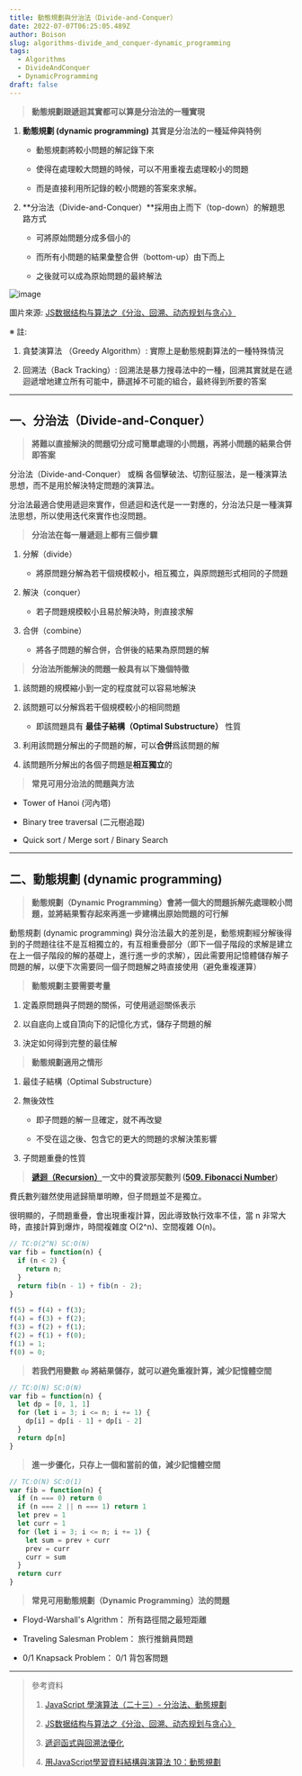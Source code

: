 ```yaml
---
title: 動態規劃與分治法（Divide-and-Conquer）
date: 2022-07-07T06:25:05.489Z
author: Boison
slug: algorithms-divide_and_conquer-dynamic_programming
tags:
  - Algorithms
  - DivideAndConquer
  - DynamicProgramming
draft: false
---
```

> **動態規劃跟遞迴其實都可以算是分治法的一種實現**

1. **動態規劃 (dynamic programming)** 其實是分治法的一種延伸與特例

   * 動態規劃將較小問題的解記錄下來

   * 使得在處理較大問題的時候，可以不用重複去處理較小的問題

   * 而是直接利用所記錄的較小問題的答案來求解。

2. **分治法（Divide-and-Conquer）**採用由上而下（top-down）的解題思路方式

   * 可將原始問題分成多個小的

   * 而所有小問題的結果彙整合併（bottom-up）由下而上

   * 之後就可以成為原始問題的最終解法

![image](https://p1-jj.byteimg.com/tos-cn-i-t2oaga2asx/gold-user-assets/2020/6/7/1728f224fc3acaae~tplv-t2oaga2asx-zoom-in-crop-mark:3024:0:0:0.awebp)

圖片來源: [JS数据结构与算法之《分治、回溯、动态规划与贪心》](https://juejin.cn/post/6844904182680387597)

※ 註:

1. 貪婪演算法 （Greedy Algorithm）: 實際上是動態規劃算法的一種特殊情況

2. 回溯法（Back Tracking）: 回溯法是暴力搜尋法中的一種，回溯其實就是在遞迴遞增地建立所有可能中，篩選掉不可能的組合，最終得到所要的答案

---

## 一、分治法（Divide-and-Conquer）

> **將難以直接解決的問題切分成可簡單處理的小問題，再將小問題的結果合併即答案**

分治法（Divide-and-Conquer） 或稱 各個擊破法、切割征服法，是一種演算法思想，而不是用於解決特定問題的演算法。

分治法最適合使用遞迴來實作，但遞迴和迭代是一一對應的，分治法只是一種演算法思想，所以使用迭代來實作也沒問題。

> **分治法在每一層遞迴上都有三個步驟**

1. 分解（divide）

   * 將原問題分解為若干個規模較小，相互獨立，與原問題形式相同的子問題

2. 解決（conquer）

   * 若子問題規模較小且易於解決時，則直接求解

3. 合併（combine）

   * 將各子問題的解合併，合併後的結果為原問題的解

> **分治法所能解決的問題一般具有以下幾個特徵**

1. 該問題的規模縮小到一定的程度就可以容易地解決

2. 該問題可以分解爲若干個規模較小的相同問題

   * 即該問題具有 **最佳子結構（Optimal Substructure）** 性質

3. 利用該問題分解出的子問題的解，可以**合併**爲該問題的解

4. 該問題所分解出的各個子問題是**相互獨立**的

> **常見可用分治法的問題與方法**

* Tower of Hanoi (河內塔)

* Binary tree traversal (二元樹追蹤)

* Quick sort / Merge sort / Binary Search

---

## 二、動態規劃 (dynamic programming)

> **動態規劃（Dynamic Programming）會將一個大的問題拆解先處理較小問題，並將結果暫存起來再進一步建構出原始問題的可行解**

動態規劃 (dynamic programming) 與分治法最大的差別是，動態規劃經分解後得到的子問題往往不是互相獨立的，有互相重疊部分（即下一個子階段的求解是建立在上一個子階段的解的基礎上，進行進一步的求解），因此需要用記憶體儲存解子問題的解，以便下次需要同一個子問題解之時直接使用（避免重複運算）

> **動態規劃主要需要考量**

1. 定義原問題與子問題的關係，可使用遞迴關係表示

2. 以自底向上或自頂向下的記憶化方式，儲存子問題的解

3. 決定如何得到完整的最佳解

> **動態規劃適用之情形**

1. 最佳子結構（Optimal Substructure）

2. 無後效性

   * 即子問題的解一旦確定，就不再改變

   * 不受在這之後、包含它的更大的問題的求解決策影響

3. 子問題重疊的性質

> **[遞迴（Recursion）](https://boison.tw/2022/07/recursion/)一文中的費波那契數列 ([509. Fibonacci Number](https://leetcode.com/problems/fibonacci-number/))**

費氏數列雖然使用遞歸簡單明瞭，但子問題並不是獨立。

很明顯的，子問題重疊，會出現重複計算，因此導致執行效率不佳，當 n 非常大時，直接計算到爆炸，時間複雜度 O(2^n)、空間複雜 O(n)。

```javascript
// TC:O(2^N) SC:O(N)
var fib = function(n) {
  if (n < 2) {
    return n;
  }
  return fib(n - 1) + fib(n - 2);
}

f(5) = f(4) + f(3);
f(4) = f(3) + f(2);
f(3) = f(2) + f(1);
f(2) = f(1) + f(0);
f(1) = 1;
f(0) = 0;
```

> **若我們用變數 `dp` 將結果儲存，就可以避免重複計算，減少記憶體空間**

```javascript
// TC:O(N) SC:O(N)
var fib = function(n) {
  let dp = [0, 1, 1]
  for (let i = 3; i <= n; i += 1) {
    dp[i] = dp[i - 1] + dp[i - 2]
  }
  return dp[n]
}
```

> **進一步優化，只存上一個和當前的值，減少記憶體空間**

```javascript
// TC:O(N) SC:O(1)
var fib = function(n) {
  if (n === 0) return 0
  if (n === 2 || n === 1) return 1
  let prev = 1
  let curr = 1
  for (let i = 3; i <= n; i += 1) {
    let sum = prev + curr
    prev = curr
    curr = sum
  }
  return curr
}
```

> **常見可用動態規劃（Dynamic Programming）法的問題**

* Floyd-Warshall's Algrithm： 所有路徑間之最短距離

* Traveling Salesman Problem： 旅行推銷員問題

* 0/1 Knapsack Problem： 0/1 背包客問題

---

> 參考資料
>
> 1. [JavaScript 學演算法（二十三）- 分治法、動態規劃](https://chupai.github.io/posts/2009/divide_and_conquer_dp/)
>
> 2. [JS数据结构与算法之《分治、回溯、动态规划与贪心》](https://juejin.cn/post/6844904182680387597)
>
> 3. [遞迴函式與回溯法優化](https://ithelp.ithome.com.tw/articles/10278340)
>
> 4. [用JavaScript學習資料結構與演算法 10：動態規劃](https://break0344.medium.com/data-structures-and-algorithms-10-dynamicprogramming-4f5991175691)